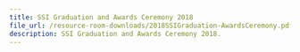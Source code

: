 ```yaml
---
title: SSI Graduation and Awards Ceremony 2018
file_url: /resource-room-downloads/2018SSIGraduation-AwardsCeremony.pdf
description: SSI Graduation and Awards Ceremony 2018.
---
```

